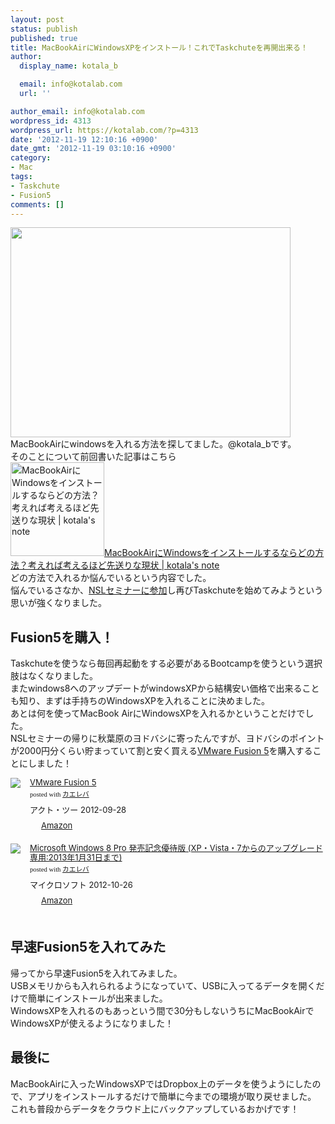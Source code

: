 ```yaml
---
layout: post
status: publish
published: true
title: MacBookAirにWindowsXPをインストール！これでTaskchuteを再開出来る！
author:
  display_name: kotala_b

  email: info@kotalab.com
  url: ''

author_email: info@kotalab.com
wordpress_id: 4313
wordpress_url: https://kotalab.com/?p=4313
date: '2012-11-19 12:10:16 +0900'
date_gmt: '2012-11-19 03:10:16 +0900'
category:
- Mac
tags:
- Taskchute
- Fusion5
comments: []
---
```

<p><a href="https://kotalab.com/wp-content/uploads/fusion5_20121119.jpg" target="_blank"><img src="https://kotalab.com/wp-content/uploads/fusion5_20121119-448x336.jpg" alt="" title="fusion5_20121119" width="448" height="336" class="alignnone size-large wp-image-4314" /></a><br />
MacBookAirにwindowsを入れる方法を探してました。@kotala_bです。<br />
そのことについて前回書いた記事はこちら<br />
<a href="https://kotalab.com/macbook-air-win" target="_blank"><img  class="alignleft" src="https://kotalab.com/wp-content/uploads/zakki_20121117-448x297.jpg" alt="MacBookAirにWindowsをインストールするならどの方法？考えれば考えるほど先送りな現状 | kotala's note" width="150" /></a><a href="https://kotalab.com/macbook-air-win" target="_blank">MacBookAirにWindowsをインストールするならどの方法？考えれば考えるほど先送りな現状 | kotala's note</a><br style="clear:both;" />どの方法で入れるか悩んでいるという内容でした。<br />
悩んでいるさなか、<a href="https://kotalab.com/nsl-11th" title="第11回NSLセミナーに参加！得られることが沢山ありました！#nsl11" target="_blank">NSLセミナーに参加</a>し再びTaskchuteを始めてみようという思いが強くなりました。<br />
<!--more--></p>
<h2>Fusion5を購入！</h2>
<p>Taskchuteを使うなら毎回再起動をする必要があるBootcampを使うという選択肢はなくなりました。<br />
またwindows8へのアップデートがwindowsXPから結構安い価格で出来ることも知り、まずは手持ちのWindowsXPを入れることに決めました。<br />
あとは何を使ってMacBook AirにWindowsXPを入れるかということだけでした。<br />
NSLセミナーの帰りに秋葉原のヨドバシに寄ったんですが、ヨドバシのポイントが2000円分くらい貯まっていて割と安く買える<a href="http://www.amazon.co.jp/exec/obidos/ASIN/B009316BXW/same-22/ref=nosim/" rel="nofollow" target="_blank">VMware Fusion 5</a>を購入することにしました！</p>
<div class="kaerebalink-box" style="text-align:left;padding-bottom:20px;font-size:small;/zoom: 1;overflow: hidden;">
<div class="kaerebalink-image" style="float:left;margin:0 15px 10px 0;"><a href="http://www.amazon.co.jp/exec/obidos/ASIN/B009316BXW/same-22/ref=nosim/" rel="nofollow" target="_blank"><img src="http://ecx.images-amazon.com/images/I/51hrN%2BOGmPL._SL160_.jpg" style="border: none;" /></a></div>
<div class="kaerebalink-info" style="line-height:120%;/zoom: 1;overflow: hidden;">
<div class="kaerebalink-name" style="margin-bottom:10px;line-height:120%"><a href="http://www.amazon.co.jp/exec/obidos/ASIN/B009316BXW/same-22/ref=nosim/" rel="nofollow" target="_blank">VMware Fusion 5</a>
<div class="kaerebalink-powered-date" style="font-size:8pt;margin-top:5px;font-family:verdana;line-height:120%">posted with <a href="http://kaereba.com" target="_blank">カエレバ</a></div>
</div>
<div class="kaerebalink-detail" style="margin-bottom:5px;"> アクト・ツー 2012-09-28    </div>
<div class="kaerebalink-link1" style="margin-top:10px;">
<div class="shoplinkamazon" style="display:inline;margin-right:5px;background: url('http://img.yomereba.com/tam_k_01.gif') 0 0 no-repeat;padding: 2px 0 2px 18px;white-space: nowrap;"><a href="http://www.amazon.co.jp/gp/search?keywords=VMware%20Fusion%205&__mk_ja_JP=%83J%83%5E%83J%83i&tag=same-22" rel="nofollow" target="_blank" title="アマゾン" >Amazon</a></div>
</div>
</div>
<div class="booklink-footer" style="clear: left"></div>
</div>
<div class="kaerebalink-box" style="text-align:left;padding-bottom:20px;font-size:small;/zoom: 1;overflow: hidden;">
<div class="kaerebalink-image" style="float:left;margin:0 15px 10px 0;"><a href="http://www.amazon.co.jp/exec/obidos/ASIN/B008N6SO6U/same-22/ref=nosim/" rel="nofollow" target="_blank"><img src="http://ecx.images-amazon.com/images/I/41r8-DgAdlL._SL160_.jpg" style="border: none;" /></a></div>
<div class="kaerebalink-info" style="line-height:120%;/zoom: 1;overflow: hidden;">
<div class="kaerebalink-name" style="margin-bottom:10px;line-height:120%"><a href="http://www.amazon.co.jp/exec/obidos/ASIN/B008N6SO6U/same-22/ref=nosim/" rel="nofollow" target="_blank">Microsoft Windows 8 Pro 発売記念優待版 (XP・Vista・7からのアップグレード専用:2013年1月31日まで)</a>
<div class="kaerebalink-powered-date" style="font-size:8pt;margin-top:5px;font-family:verdana;line-height:120%">posted with <a href="http://kaereba.com" target="_blank">カエレバ</a></div>
</div>
<div class="kaerebalink-detail" style="margin-bottom:5px;"> マイクロソフト 2012-10-26    </div>
<div class="kaerebalink-link1" style="margin-top:10px;">
<div class="shoplinkamazon" style="display:inline;margin-right:5px;background: url('http://img.yomereba.com/tam_k_01.gif') 0 0 no-repeat;padding: 2px 0 2px 18px;white-space: nowrap;"><a href="http://www.amazon.co.jp/gp/search?keywords=Microsoft%20Windows%208%20Pro&__mk_ja_JP=%83J%83%5E%83J%83i&tag=same-22" rel="nofollow" target="_blank" title="アマゾン" >Amazon</a></div>
</div>
</div>
<div class="booklink-footer" style="clear: left"></div>
</div>
<h2>早速Fusion5を入れてみた</h2>
<p>帰ってから早速Fusion5を入れてみました。<br />
USBメモリからも入れられるようになっていて、USBに入ってるデータを開くだけで簡単にインストールが出来ました。<br />
WindowsXPを入れるのもあっという間で30分もしないうちにMacBookAirでWindowsXPが使えるようになりました！</p>
<h2>最後に</h2>
<p>MacBookAirに入ったWindowsXPではDropbox上のデータを使うようにしたので、アプリをインストールするだけで簡単に今までの環境が取り戻せました。<br />
これも普段からデータをクラウド上にバックアップしているおかげです！</p>
